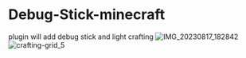 # Debug-Stick-minecraft
plugin will add debug stick and light crafting
![IMG_20230817_182842](https://github.com/Beesc9it/Debug-Stick-minecraft/assets/94571126/e9044125-cb07-4f38-84db-bff22c813a78)
![crafting-grid_5](https://github.com/Beesc9it/Debug-Stick-minecraft/assets/94571126/1c34b5cb-c0eb-4ed9-b7e1-aa15611ea3a6)
